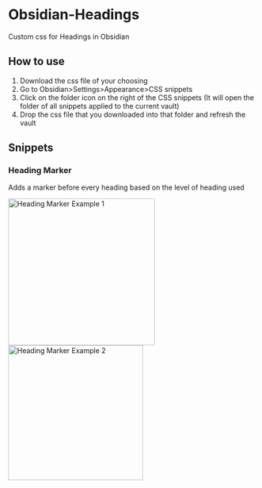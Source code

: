 # Obsidian-Headings
Custom css for Headings in Obsidian
## How to use
1) Download the css file of your choosing
2) Go to Obsidian>Settings>Appearance>CSS snippets
3) Click on the folder icon on the right of the CSS snippets (It will open the folder of all snippets applied to the current vault)
4) Drop the css file that you downloaded into that folder and refresh the vault

## Snippets
### Heading Marker
Adds a marker before every heading based on the level of heading used

<img width="296" alt="Heading Marker Example 1" src="https://github.com/Zevvi/Obsidian-Headings/assets/34546406/6163e7df-737f-4c6a-8ca2-603723ffa524">
<img width="272" alt="Heading Marker Example 2" src="https://github.com/Zevvi/Obsidian-Headings/assets/34546406/4d405029-1222-46e3-a5d1-95d324af569b">
